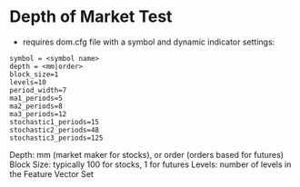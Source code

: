 # Depth of Market Test

* requires dom.cfg file with a symbol and dynamic indicator settings:


```
symbol = <symbol name>
depth = <mm|order>
block_size=1
levels=10
period_width=7
ma1_periods=5
ma2_periods=8
ma3_periods=12
stochastic1_periods=15
stochastic2_periods=48
stochastic3_periods=125
```

Depth: mm (market maker for stocks), or order (orders based for futures)
Block Size: typically 100 for stocks, 1 for futures
Levels:  number of levels in the Feature Vector Set
